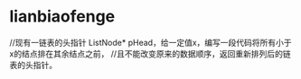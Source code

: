 # lianbiaofenge
//现有一链表的头指针 ListNode* pHead，给一定值x，编写一段代码将所有小于x的结点排在其余结点之前， //且不能改变原来的数据顺序，返回重新排列后的链表的头指针。
